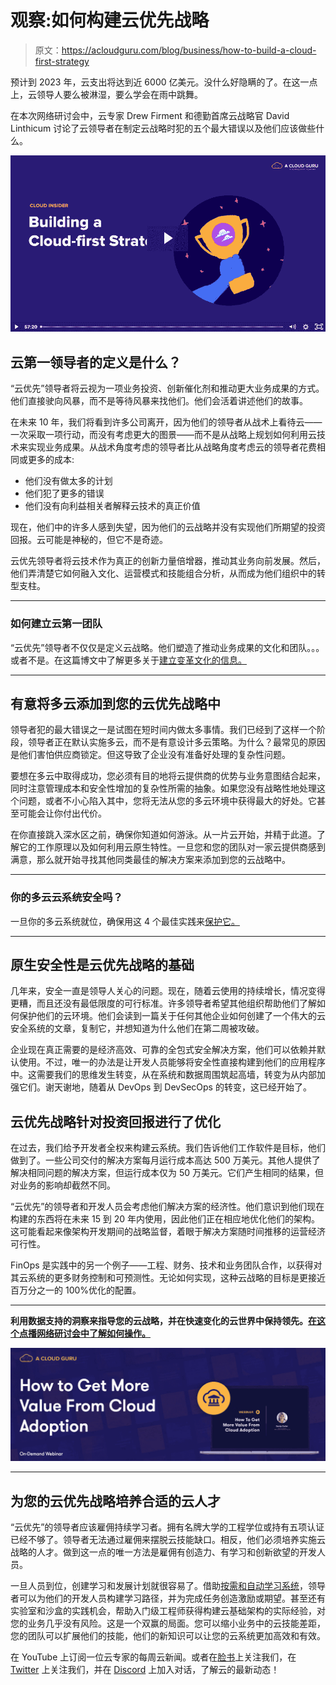 # 观察:如何构建云优先战略

> 原文：<https://acloudguru.com/blog/business/how-to-build-a-cloud-first-strategy>

预计到 2023 年，云支出将达到近 6000 亿美元。没什么好隐瞒的了。在这一点上，云领导人要么被淋湿，要么学会在雨中跳舞。

在本次网络研讨会中，云专家 Drew Firment 和德勤首席云战略官 David Linthicum 讨论了云领导者在制定云战略时犯的五个最大错误以及他们应该做些什么。

[![a video thumbnail for ACG's Building a Cloud First Strategy webinar](img/542d8ef2a03725bc52a482369bc370e3.png)](https://acloudguru.com/content/how-to-build-a-cloud-first-strategy-5-mistakes-to-avoid?cache=56325)

## 云第一领导者的定义是什么？

“云优先”领导者将云视为一项业务投资、创新催化剂和推动更大业务成果的方式。他们直接驶向风暴，而不是等待风暴来找他们。他们会活着讲述他们的故事。

在未来 10 年，我们将看到许多公司离开，因为他们的领导者从战术上看待云——一次采取一项行动，而没有考虑更大的图景——而不是从战略上规划如何利用云技术来实现业务成果。从战术角度考虑的领导者比从战略角度考虑云的领导者花费相同或更多的成本:

*   他们没有做太多的计划
*   他们犯了更多的错误
*   他们没有向利益相关者解释云技术的真正价值

现在，他们中的许多人感到失望，因为他们的云战略并没有实现他们所期望的投资回报。云可能是神秘的，但它不是奇迹。

云优先领导者将云技术作为真正的创新力量倍增器，推动其业务向前发展。然后，他们弄清楚它如何融入文化、运营模式和技能组合分析，从而成为他们组织中的转型支柱。

* * *

### 如何建立云第一团队

“云优先”领导者不仅仅是定义云战略。他们塑造了推动业务成果的文化和团队。。。或者不是。在这篇博文中了解更多关于[建立变革文化的信息。](https://acloudguru.com/blog/business/cloud-transformation-faqs-culture-teams-and-cloud-fluency-at-scale)

* * *

## 有意将多云添加到您的云优先战略中

领导者犯的最大错误之一是试图在短时间内做太多事情。我们已经到了这样一个阶段，领导者正在默认实施多云，而不是有意设计多云策略。为什么？最常见的原因是他们害怕供应商锁定。但这导致了企业没有准备好处理的复杂性问题。

要想在多云中取得成功，您必须有目的地将云提供商的优势与业务意图结合起来，同时注意管理成本和安全性增加的复杂性所需的抽象。如果您没有战略性地处理这个问题，或者不小心陷入其中，您将无法从您的多云环境中获得最大的好处。它甚至可能会让你付出代价。

在你直接跳入深水区之前，确保你知道如何游泳。从一片云开始，并精于此道。了解它的工作原理以及如何利用云原生特性。一旦您和您的团队对一家云提供商感到满意，那么就开始寻找其他同类最佳的解决方案来添加到您的云战略中。

* * *

### 你的多云云系统安全吗？

一旦你的多云系统就位，确保用这 4 个最佳实践来[保护它。](https://acloudguru.com/blog/engineering/4-key-steps-to-an-effective-multicloud-security-solution)

* * *

## 原生安全性是云优先战略的基础

几年来，安全一直是领导人关心的问题。现在，随着云使用的持续增长，情况变得更糟，而且还没有最低限度的可行标准。许多领导者希望其他组织帮助他们了解如何保护他们的云环境。他们会读到一篇关于任何其他企业如何创建了一个伟大的云安全系统的文章，复制它，并想知道为什么他们在第二周被攻破。

企业现在真正需要的是经济高效、可靠的全包式安全解决方案，他们可以依赖并默认使用。不过，唯一的办法是让开发人员能够将安全性直接构建到他们的应用程序中。这需要我们的思维发生转变，从在系统和数据周围筑起高墙，转变为从内部加强它们。谢天谢地，随着从 DevOps 到 DevSecOps 的转变，这已经开始了。

## 云优先战略针对投资回报进行了优化

在过去，我们给予开发者全权来构建云系统。我们告诉他们工作软件是目标，他们做到了。一些公司交付的解决方案每月运行成本高达 500 万美元。其他人提供了解决相同问题的解决方案，但运行成本仅为 50 万美元。它们产生相同的结果，但对业务的影响却截然不同。

“云优先”的领导者和开发人员会考虑他们解决方案的经济性。他们意识到他们现在构建的东西将在未来 15 到 20 年内使用，因此他们正在相应地优化他们的架构。这可能看起来像架构开发期间的战略监督，着眼于解决方案随时间推移的运营经济可行性。

FinOps 是实践中的另一个例子——工程、财务、技术和业务团队合作，以获得对其云系统的更多财务控制和可预测性。无论如何实现，这种云战略的目标是更接近百万分之一的 100%优化的配置。

* * *

**利用数据支持的洞察来指导您的云战略，并在快速变化的云世界中保持领先。[在这个点播网络研讨会中了解如何操作。](https://go.acloudguru.com/how-to-get-more-value-from-cloud-adoption-webinar)**

[![Screenshot of Getting More Value from Cloud webinar](img/6c2d03b07d9249459134faf992ef1c41.png)](https://go.acloudguru.com/how-to-get-more-value-from-cloud-adoption-webinar)

* * *

## 为您的云优先战略培养合适的云人才

“云优先”的领导者应该雇佣持续学习者。拥有名牌大学的工程学位或持有五项认证已经不够了。领导者无法通过雇佣来摆脱云技能缺口。相反，他们必须培养实施云战略的人才。做到这一点的唯一方法是雇佣有创造力、有学习和创新欲望的开发人员。

一旦人员到位，创建学习和发展计划就很容易了。借助[按需和自动学习系统](https://acloudguru.com/)，领导者可以为他们的开发人员构建学习路径，并为完成任务创造激励或期望。甚至还有实验室和沙盒的实践机会，帮助入门级工程师获得构建云基础架构的实际经验，对您的业务几乎没有风险。这是一个双赢的局面。您可以缩小业务中的云技能差距，您的团队可以扩展他们的技能，他们的新知识可以让您的云系统更加高效和有效。

在 YouTube 上订阅一位云专家的每周云新闻。或者在[脸书](https://www.facebook.com/acloudguru)上关注我们，在 [Twitter](https://twitter.com/acloudguru) 上关注我们，并在 [Discord](http://discord.gg/acloudguru) 上加入对话，了解云的最新动态！